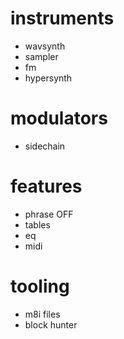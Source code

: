 # instruments

- wavsynth
- sampler
- fm
- hypersynth

# modulators

- sidechain

# features

- phrase OFF
- tables
- eq
- midi

# tooling

- m8i files
- block hunter
